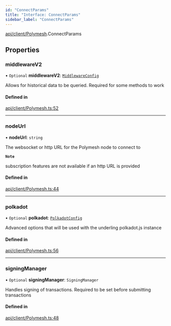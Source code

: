 ```yaml
---
id: "ConnectParams"
title: "Interface: ConnectParams"
sidebar_label: "ConnectParams"
---
```


[api/client/Polymesh](../../../../../modules/API/Client/Polymesh/Polymesh.md).ConnectParams

## Properties

### middlewareV2

• `Optional` **middlewareV2**: [`MiddlewareConfig`](../../Types/MiddlewareConfig/MiddlewareConfig.md)

Allows for historical data to be queried. Required for some methods to work

#### Defined in

[api/client/Polymesh.ts:52](https://github.com/PolymeshAssociation/polymesh-sdk/blob/0dbd0ebd0/src/api/client/Polymesh.ts#L52)

___

### nodeUrl

• **nodeUrl**: `string`

The websocket or http URL for the Polymesh node to connect to

**`Note`**

subscription features are not available if an http URL is provided

#### Defined in

[api/client/Polymesh.ts:44](https://github.com/PolymeshAssociation/polymesh-sdk/blob/0dbd0ebd0/src/api/client/Polymesh.ts#L44)

___

### polkadot

• `Optional` **polkadot**: [`PolkadotConfig`](../../Types/PolkadotConfig/PolkadotConfig.md)

Advanced options that will be used with the underling polkadot.js instance

#### Defined in

[api/client/Polymesh.ts:56](https://github.com/PolymeshAssociation/polymesh-sdk/blob/0dbd0ebd0/src/api/client/Polymesh.ts#L56)

___

### signingManager

• `Optional` **signingManager**: `SigningManager`

Handles signing of transactions. Required to be set before submitting transactions

#### Defined in

[api/client/Polymesh.ts:48](https://github.com/PolymeshAssociation/polymesh-sdk/blob/0dbd0ebd0/src/api/client/Polymesh.ts#L48)
